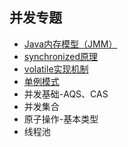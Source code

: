 ## 并发专题
* [Java内存模型（JMM）](jmm/JMM.md)
* [synchronized原理](synchronized/SYNCHRONIZED.md)
* [volatile实现机制](volatile/VOLATILE.md)
* [单例模式](singleton/SINGLETON.md)
* 并发基础-AQS、CAS
* 并发集合
* 原子操作-基本类型
* 线程池
